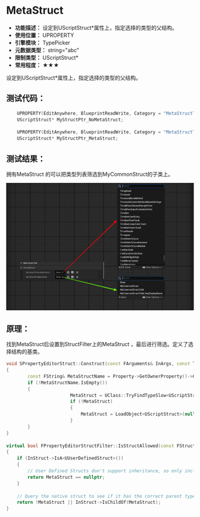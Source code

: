 ﻿# MetaStruct

- **功能描述：** 设定到UScriptStruct*属性上，指定选择的类型的父结构。
- **使用位置：** UPROPERTY
- **引擎模块：** TypePicker
- **元数据类型：** string="abc"
- **限制类型：** UScriptStruct*
- **常用程度：** ★★★

设定到UScriptStruct*属性上，指定选择的类型的父结构。

## 测试代码：

```cpp
	UPROPERTY(EditAnywhere, BlueprintReadWrite, Category = "MetaStructTest|UScriptStruct*", meta = ())
	UScriptStruct* MyStructPtr_NoMetaStruct;

	UPROPERTY(EditAnywhere, BlueprintReadWrite, Category = "MetaStructTest|UScriptStruct*", meta = (MetaStruct = "MyCommonStruct"))
	UScriptStruct* MyStructPtr_MetaStruct;
```

## 测试结果：

拥有MetaStruct 的可以把类型列表筛选到MyCommonStruct的子类上。

![MetaStruct](MetaStruct.jpg)

## 原理：

找到MetaStruct后设置到StructFilter上的MetaStruct ，最后进行筛选。定义了选择结构的基类。

```cpp
void SPropertyEditorStruct::Construct(const FArguments& InArgs, const TSharedPtr< class FPropertyEditor >& InPropertyEditor)
{
		const FString& MetaStructName = Property->GetOwnerProperty()->GetMetaData(TEXT("MetaStruct"));
		if (!MetaStructName.IsEmpty())
		{
						MetaStruct = UClass::TryFindTypeSlow<UScriptStruct>(MetaStructName, EFindFirstObjectOptions::EnsureIfAmbiguous);
						if (!MetaStruct)
						{
							MetaStruct = LoadObject<UScriptStruct>(nullptr, *MetaStructName);
						}
		}
}

virtual bool FPropertyEditorStructFilter::IsStructAllowed(const FStructViewerInitializationOptions& InInitOptions, const UScriptStruct* InStruct, TSharedRef<FStructViewerFilterFuncs> InFilterFuncs) override
{
	if (InStruct->IsA<UUserDefinedStruct>())
	{
		// User Defined Structs don't support inheritance, so only include them if we have don't a MetaStruct set
		return MetaStruct == nullptr;
	}

	// Query the native struct to see if it has the correct parent type (if any)
	return !MetaStruct || InStruct->IsChildOf(MetaStruct);
}
```
